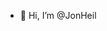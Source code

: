 - 👋 Hi, I’m @JonHeil

<!---
JonHeil/JonHeil is a ✨ special ✨ repository because its `README.md` (this file) appears on your GitHub profile.
You can click the Preview link to take a look at your changes.
--->
